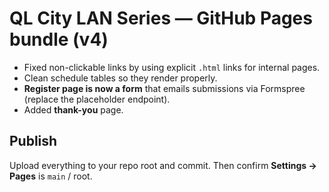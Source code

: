# QL City LAN Series — GitHub Pages bundle (v4)

- Fixed non-clickable links by using explicit `.html` links for internal pages.
- Clean schedule tables so they render properly.
- **Register page is now a form** that emails submissions via Formspree (replace the placeholder endpoint).
- Added **thank-you** page.

## Publish
Upload everything to your repo root and commit. Then confirm **Settings → Pages** is `main` / root.
